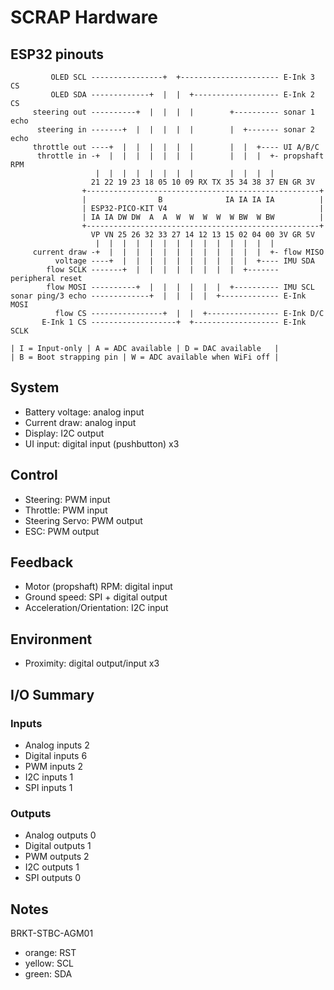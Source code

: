 # SCRAP Hardware

## ESP32 pinouts

```
         OLED SCL ----------------+  +---------------------- E-Ink 3 CS
         OLED SDA -------------+  |  |  +------------------- E-Ink 2 CS
     steering out ----------+  |  |  |  |        +---------- sonar 1 echo
      steering in -------+  |  |  |  |  |        |  +------- sonar 2 echo
     throttle out ----+  |  |  |  |  |  |        |  |  +---- UI A/B/C
      throttle in -+  |  |  |  |  |  |  |        |  |  |  +- propshaft RPM
                   |  |  |  |  |  |  |  |        |  |  |  |
                  21 22 19 23 18 05 10 09 RX TX 35 34 38 37 EN GR 3V
                +----------------------------------------------------+
                |                B              IA IA IA IA          |
                | ESP32-PICO-KIT V4                                  |
                | IA IA DW DW  A  A  W  W  W  W  W BW  W BW          |
                +----------------------------------------------------+
                  VP VN 25 26 32 33 27 14 12 13 15 02 04 00 3V GR 5V
                   |  |  |  |  |  |  |  |  |  |  |  |  |  |
     current draw -+  |  |  |  |  |  |  |  |  |  |  |  |  +- flow MISO
          voltage ----+  |  |  |  |  |  |  |  |  |  |  +---- IMU SDA
        flow SCLK -------+  |  |  |  |  |  |  |  |  +------- peripheral reset
        flow MOSI ----------+  |  |  |  |  |  |  +---------- IMU SCL
sonar ping/3 echo -------------+  |  |  |  |  +------------- E-Ink MOSI
          flow CS ----------------+  |  |  +---------------- E-Ink D/C
       E-Ink 1 CS -------------------+  +------------------- E-Ink SCLK

| I = Input-only | A = ADC available | D = DAC available   |
| B = Boot strapping pin | W = ADC available when WiFi off |
```

## System
- Battery voltage: analog input
- Current draw: analog input
- Display: I2C output
- UI input: digital input (pushbutton) x3

## Control
- Steering: PWM input
- Throttle: PWM input
- Steering Servo: PWM output
- ESC: PWM output

## Feedback
- Motor (propshaft) RPM: digital input
- Ground speed: SPI + digital output
- Acceleration/Orientation: I2C input

## Environment
- Proximity: digital output/input x3

## I/O Summary

### Inputs
- Analog inputs 2
- Digital inputs 6
- PWM inputs 2
- I2C inputs 1
- SPI inputs 1

### Outputs
- Analog outputs 0
- Digital outputs 1
- PWM outputs 2
- I2C outputs 1
- SPI outputs 0

## Notes
BRKT-STBC-AGM01
- orange: RST
- yellow: SCL
- green: SDA
